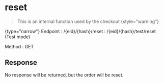 # reset

> This is an internal function used by the checkout
{style="warning"}

{type="narrow"}
Endpoint
: /\{eid}/\{hash}/reset
: /\{eid}/\{hash}/test/reset (Test mode)

Method
: GET


## Response

No response will be returned, but the order will be reset.
